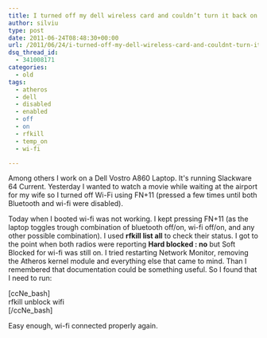```yaml
---
title: I turned off my dell wireless card and couldn’t turn it back on
author: silviu
type: post
date: 2011-06-24T08:48:30+00:00
url: /2011/06/24/i-turned-off-my-dell-wireless-card-and-couldnt-turn-it-back-on/
dsq_thread_id:
  - 341008171
categories:
  - old
tags:
  - atheros
  - dell
  - disabled
  - enabled
  - off
  - on
  - rfkill
  - temp_on
  - wi-fi

---
```

Among others I work on a Dell Vostro A860 Laptop. It's running Slackware 64 Current. Yesterday I wanted to watch a movie while waiting at the airport for my wife so I turned off Wi-Fi using FN+11 (pressed a few times until both Bluetooth and wi-fi were disabled).

Today when I booted wi-fi was not working. I kept pressing FN+11 (as the laptop toggles trough combination of bluetooth off/on, wi-fi off/on, and any other possible combination). I used **rfkill list all** to check their status. I got to the point when both radios were reporting **Hard blocked : no** but Soft Blocked for wi-fi was still on. I tried restarting Network Monitor, removing the Atheros kernel module and everything else that came to mind. Than I remembered that documentation could be something useful. So I found that I need to run:

[ccNe_bash]  
rfkill unblock wifi  
[/ccNe_bash]

Easy enough, wi-fi connected properly again.